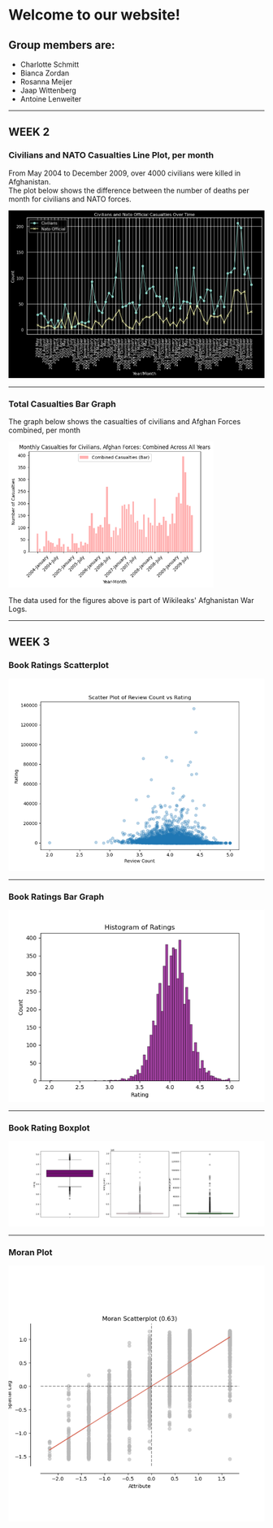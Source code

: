<!-- Example: index.md or README.md -->
# Welcome to our website!

## Group members are:
- Charlotte Schmitt
- Bianca Zordan
- Rosanna Meijer
- Jaap Wittenberg
- Antoine Lenweiter

---
WEEK 2
---

### Civilians and NATO Casualties Line Plot, per month

From May 2004 to December 2009, over 4000 civilians were killed in Afghanistan.  
The plot below shows the difference between the number of deaths per month for civilians and NATO forces.

![Casualties Plot](images/plots/casualties_plot3.png)

---

### Total Casualties Bar Graph

The graph below shows the casualties of civilians and Afghan Forces combined, per month

<img src="images/plots/civilians and afghan force casualties combined bar graph.png" alt="Casualties Plot" style="max-width: 80%; height: auto;">

The data used for the figures above is part of Wikileaks' Afghanistan War Logs.



---
WEEK 3
---



### Book Ratings Scatterplot

![Rating](images/plots/rating_reviewcount_scatterplot.png)

---

### Book Ratings Bar Graph

![Rating](images/plots/rating_histogram.png)

---

### Book Rating Boxplot

![Rating](images/plots/rating_boxplot.png)

---

### Moran Plot

![Rating](images/plots/moran_plot.png)

<!-- Center the content -->
<div style="text-align: center;">


</div>
